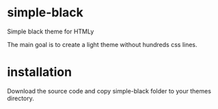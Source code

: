 # simple-black

Simple black theme for HTMLy

The main goal is to create a light theme without hundreds css lines.

# installation

​Download the source code and copy simple-black folder to your themes directory.

